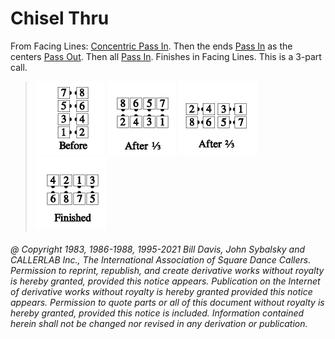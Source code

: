 
# Chisel Thru

From Facing Lines: [Concentric Pass In](../c1/concentric_concept.md). 
Then the ends [Pass In](../a1/pass_in.md) as the centers 
[Pass Out](../a1/pass_in.md). Then all [Pass In](../a1/pass_in.md). 
Finishes in Facing Lines. This is a 3-part call.

> 
> ![alt](chisel_thru_1a.png)
> ![alt](chisel_thru_1b.png)
> ![alt](chisel_thru_1c.png)
> ![alt](chisel_thru_1d.png)
> 

###### @ Copyright 1983, 1986-1988, 1995-2021 Bill Davis, John Sybalsky and CALLERLAB Inc., The International Association of Square Dance Callers. Permission to reprint, republish, and create derivative works without royalty is hereby granted, provided this notice appears. Publication on the Internet of derivative works without royalty is hereby granted provided this notice appears. Permission to quote parts or all of this document without royalty is hereby granted, provided this notice is included. Information contained herein shall not be changed nor revised in any derivation or publication.
